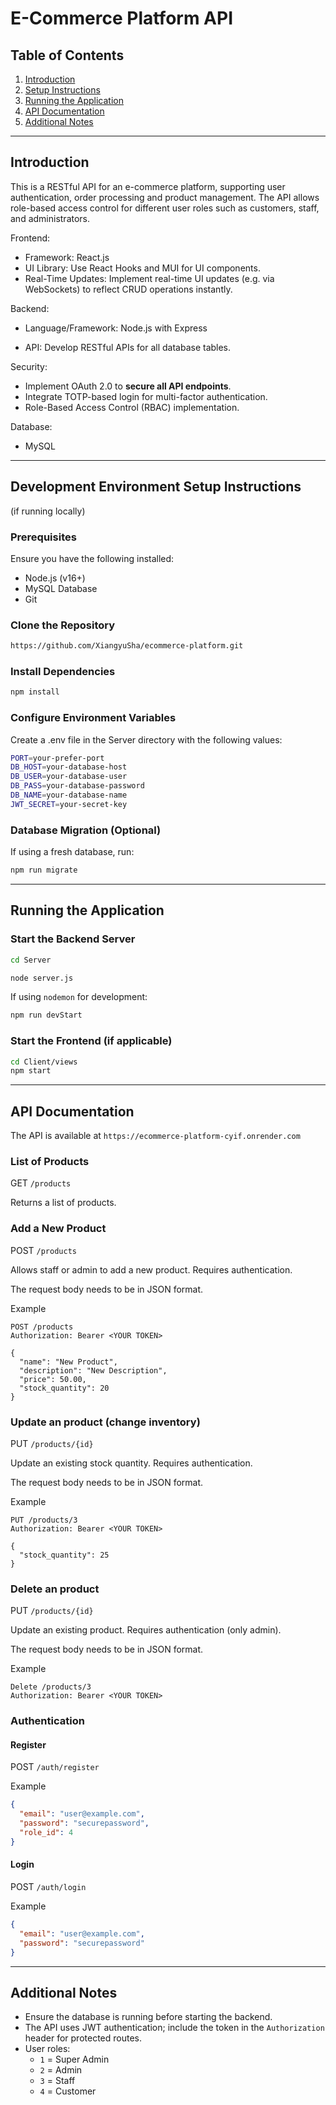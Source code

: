 # E-Commerce Platform API

## Table of Contents
1. [Introduction](#introduction)
2. [Setup Instructions](#development-environment-setup-instructions)
3. [Running the Application](#running-the-application)
4. [API Documentation](#api-documentation)
5. [Additional Notes](#additional-notes)

---

## Introduction
This is a RESTful API for an e-commerce platform, supporting user authentication, order processing and product management. The API allows role-based access control for different user roles such as customers, staff, and administrators.

Frontend:

- Framework: React.js
- UI Library: Use React Hooks and MUI for UI components.
- Real-Time Updates: Implement real-time UI updates (e.g. via WebSockets) to reflect CRUD operations instantly.

Backend:

- Language/Framework: Node.js with Express

- API: Develop RESTful APIs for all database tables.

Security:

- Implement OAuth 2.0 to **secure all API endpoints**.
- Integrate TOTP-based login for multi-factor authentication.
- Role-Based Access Control (RBAC) implementation.

Database:

- MySQL
---

## Development Environment Setup Instructions 
(if running locally)

### Prerequisites
Ensure you have the following installed:
- Node.js (v16+)
- MySQL Database
- Git

### Clone the Repository
```bash
https://github.com/XiangyuSha/ecommerce-platform.git
```

### Install Dependencies
```bash
npm install
```
### Configure Environment Variables

Create a .env file in the Server directory with the following values:
```bash
PORT=your-prefer-port
DB_HOST=your-database-host
DB_USER=your-database-user
DB_PASS=your-database-password
DB_NAME=your-database-name
JWT_SECRET=your-secret-key
```
### Database Migration (Optional)

If using a fresh database, run:
```bash
npm run migrate
```

---

## Running the Application

### Start the Backend Server
```bash
cd Server
```

```bash
node server.js
```

If using `nodemon` for development:
```bash
npm run devStart
```

### Start the Frontend (if applicable)
```bash
cd Client/views
npm start
```

---

## API Documentation

The API is available at  `https://ecommerce-platform-cyif.onrender.com`

### List of Products ###

GET `/products`

Returns a list of products.


### Add a New Product ###

POST `/products`

Allows staff or admin to add a new product. Requires authentication.

The request body needs to be in JSON format.

Example
```
POST /products
Authorization: Bearer <YOUR TOKEN>

{
  "name": "New Product",
  "description": "New Description",
  "price": 50.00,
  "stock_quantity": 20
}
```


### Update an product (change inventory) ###

PUT `/products/{id}`

Update an existing stock quantity. Requires authentication.

The request body needs to be in JSON format.

Example
```
PUT /products/3
Authorization: Bearer <YOUR TOKEN>

{
  "stock_quantity": 25
}
```


### Delete an product ###

PUT `/products/{id}`

Update an existing product. Requires authentication (only admin).

The request body needs to be in JSON format.

Example
```
Delete /products/3
Authorization: Bearer <YOUR TOKEN>
```


### Authentication
#### Register
POST `/auth/register`

Example
```json
{
  "email": "user@example.com",
  "password": "securepassword",
  "role_id": 4
}
```

#### Login
POST `/auth/login`

Example
```json
{
  "email": "user@example.com",
  "password": "securepassword"
}
```
---

## Additional Notes
- Ensure the database is running before starting the backend.
- The API uses JWT authentication; include the token in the `Authorization` header for protected routes.
- User roles:
  - `1` = Super Admin
  - `2` = Admin
  - `3` = Staff
  - `4` = Customer
